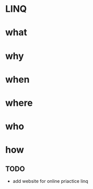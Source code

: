 ﻿# LINQ 

# what

# why

# when

# where

# who

# how

## TODO

* add website for online priactice linq




